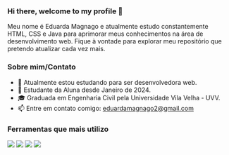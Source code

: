 ### Hi there, welcome to my profile 👋
Meu nome é Eduarda Magnago e atualmente estudo constantemente HTML, CSS e Java para aprimorar meus conhecimentos na área de desenvolvimento web. 
Fique à vontade para explorar meu repositório que pretendo atualizar cada vez mais.

### Sobre mim/Contato
- 🔭 Atualmente estou estudando para ser desenvolvedora web.
- 🌱 Estudante da Aluna desde Janeiro de 2024.
- 🎓 Graduada em Engenharia Civil pela Universidade Vila Velha - UVV.
- 📫 Entre em contato comigo: eduardamagnago2@gmail.com

### Ferramentas que mais utilizo
<dev>
<img src="https://img.shields.io/badge/HTML-239120?style=for-the-badge&logo=html5&logoColor=white7">
<img src="https://img.shields.io/badge/CSS-239120?&style=for-the-badge&logo=css3&logoColor=white">
<img src="https://img.shields.io/badge/JavaScript-323330?style=for-the-badge&logo=javascript&logoColor=F7DF1E">
<img src="https://img.shields.io/badge/Python-14354C?style=for-the-badge&logo=python&logoColor=white">
</dev>
